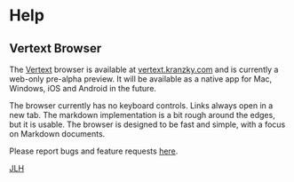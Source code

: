 # Help

## Vertext Browser

The [Vertext](vertext.md) browser is available at [vertext.kranzky.com](https://vertext.kranzky.com) and is currently a web-only pre-alpha preview. It will be available as a native app for Mac, Windows, iOS and Android in the future.

The browser currently has no keyboard controls. Links always open in a new tab. The markdown implementation is a bit rough around the edges, but it is usable. The browser is designed to be fast and simple, with a focus on Markdown documents.

Please report bugs and feature requests [here](https://github.com/kranzky/vertext/issues).

[JLH](people.md)
